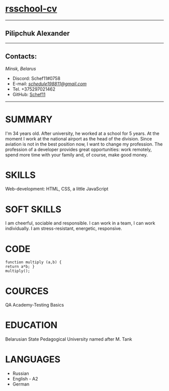 # [rsschool-cv](https://Schef11.github.io)
******************************
## Pilipchuk Alexander
********************************
## Contacts:
*Minsk, Belarus*
* Discord: Schef11#0758
* E-mail: *schedule198811@gmail.com*
* Tel. +375297021462
* GitHub: [Schef11](https://github.com/Schef11)
***************************************
# SUMMARY 
I'm 34 years old.
After university, he worked at a school for 5 years.
At the moment I work at the national airport as the head of the division.
Since aviation is not in the best position now, I want to change my profession.
The profession of a developer provides great opportunities:
work remotely, spend more time with your family and, of course, make good money.
# SKILLS
Web-development: HTML, CSS, a little JavaScript
# SOFT SKILLS
I am cheerful, sociable and responsible.
I can work in a team, I can work individually.
I am stress-resistant, energetic, responsive.
# CODE
````
function multiply (a,b) {
return a*b; }
multiply();
````
# COURCES
 QA Academy-Testing Basics
# EDUCATION
 Belarusian State Pedagogical University named after M. Tank
# LANGUAGES
* Russian
* English - A2
* German 


